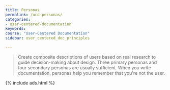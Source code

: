 ```yaml
---
title: Personas
permalink: /ucd-personas/
categories:
- user-centered-documentation
keywords:
course: "User-Centered Documentation"
sidebar: user_centered_doc_principles

---
```


> Create composite descriptions of users based on real research to guide decision-making about design. Three primary personas and four secondary personas are usually sufficient. When you write documentation, personas help you remember that you're not the user.

{% include ads.html %}
